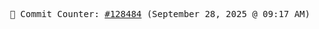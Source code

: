 <p align="center">
    <samp>
        📮 Commit Counter: <a href="https://github.com/Javascript-void0/Javascript-void0/commits/main">#128484</a> (September 28, 2025 @ 09:17 AM)
    </samp>
</p>